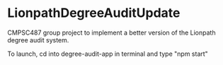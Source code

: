 # LionpathDegreeAuditUpdate
CMPSC487 group project to implement a better version of the Lionpath degree audit system.

To launch, cd into degree-audit-app in terminal and type "npm start"